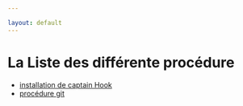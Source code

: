 ```yaml
---

layout: default
---
```



# La Liste des différente procédure 

- [installation de captain Hook](captainHook.md)
- [procédure git](processusGit.md)

